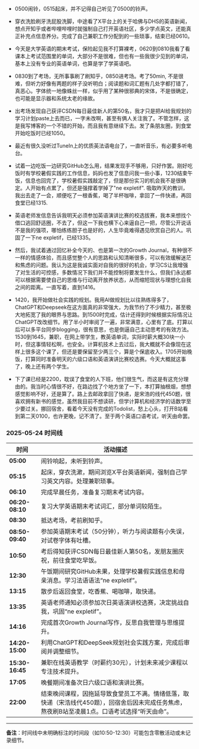 - 0500闹铃，0515起床，并不记得自己听见了0500的铃声。

- 穿衣洗脸刷牙洗屁股洗脚，中途看了X平台上的关于哈佛与DHS的英语新闻，想点开知乎或者哔哩哔哩时就强制自己打开英语社区，多少学点英文，还能真正补充点信息养分。完成了自己兼职工作分配到的一些琐事，结束已经0610。

- 今天是大学英语的期末考试，保险起见我不打算裸考，0620到0810我看了看课本上考试范围里的单词，大部分不是很难，但也有一些我很少见到的单词，基本上没有专业的英语单词，也算是学了学英语吧。

- 0830到了考场，无所事事刷了刷知乎，0850进考场。考了50min, 不是很难，但听力好像有两题的样子没听明白；阅读题和词汇题有几处字都打错了，真恶心。字体统一地像蛛丝一样，似乎用了某种很邪典的宋体，不是很确定，也可能是显示器和系统太老的缘故。

- 出考场发现自己获评CSDN每日最佳新人的第50名，我才只是把AI给我规划的学习计划paste上去而已，一字未改啊，甚至有俩人关注我了。不管怎样，这是我写博客的一个不错的开始，而且我有意继续下去。发了条朋友圈，到食堂开始吃饭时已经1050。

- 最近有很久没听过TuneIn上的优质英法语电台了，一直听音乐，有必要多听电台。

- 试着一边吃饭一边研究GitHub怎么用，结果发现手不够用，只好作罢。刚好吃饭时有学校暑假实践的工作信息，妈妈也发了信息问我一些小事，1230结束午饭，信息也回完了，学校暑假实践敲定了，但是那份实习的机会我不是很确定。人开始有点累了，但还是强撑着学掉了"ne expletif". 吸取昨天的教训，我出去走了一会，顺便吃了一根香蕉，喝了半杯咖啡，拿回了一件快递，再回食堂已经1315.

- 英语老师发信息告诉我明天必须参加英语演讲比赛的校选拔赛，我本来想找个借口逃回舒适圈，不去了，但这一下我也横下心来逼自己一把，尽管公开说话不是我的强项，哪怕练练胆子也是好的，人生毕竟难得遇见欣赏自己的人。巩固了一下ne expletif，已经1335。

- 然后，我试着通过回忆补全今天的、也是第一次的Growth Journal，有种很不一样的情感体验，而且感觉整个人的思路和认知清晰很多，可以有效缓解迷茫和焦虑的问题。我认为这是我诚实面对自我的很好的机会，学习CS让我增强了对生活的可控感，多数情况下我们并不能控制将要发生什么，但我们永远都可以根据需要使自己的思维与行动离开放养状态，从而缩短现状与理想化自我之间的距离。一直写着，直到1416。

- 1420，我开始做社会实践的规划。我用AI做规划比以往熟练得多了，ChatGPT和Deepseek在这方面真的非常强大，为我节约了不少精力，甚至极大地拓宽了我的眼界与思路。到1500时完成，估计还得到时候根据实际情况让ChatGPT改改细节。用了半小时审阅了一遍，非常满意，心里有了底。打算以后可以多平台同步blogging，很有意思，也是倒逼自己主动思考的有效方法。1530到1645，兼职，在网上带学生，教英语单词，实际时薪大概30块一小时，但这事情轻松啊，也安全。计算机技术上去过后，我大概就不会像现在这样上很多这个课了，但还是要保留至少两三个，算是个保底收入。1705开始晚饭，打算同时准备明天的六级口语和英语演讲比赛校选赛。今天大概就这事了，晚上还有两个学生。

- 下了课已经是2200，耽误了食堂的人下班，他们很生气，而这是有这充分理由的。我当时心情很不好，在路边找了个地方坐了一下，本打算抽根烟，想想感觉影响不好，还是算了。路上去邮政拿回了快递，是宋浩的线代450题，很喜欢拥有新书的感觉，虽然我目前不想读研，但学计算机和经济学的话数学至少要过关。挪回宿舍，看着今天没有完成的Todolist，愁上心头，打开B站看到第二天0100，也许更晚，记不清了。至于两个英语口语考试，听天由命罢。


### **2025-05-24 时间线**  

| **时间**          | **活动描述**                                                                    |
| --------------- | --------------------------------------------------------------------------- |
| **05:00**       | 闹铃响起，未听到铃声。                                                                 |
| **05:15**       | 起床，穿衣洗漱，期间浏览X平台英语新闻，强制自己学习英文内容。处理兼职琐事。                                      |
| **06:10**       | 完成早晨任务，准备复习期末考试内容。                                                          |
| **06:20-08:10** | 复习大学英语期末考试词汇，部分单词较陌生。                                                       |
| **08:30**       | 抵达考场，考前刷知乎。                                                                 |
| **08:50-09:40** | 参加英语期末考试（50分钟），听力与阅读题有小失误，对试卷字体有吐槽。                                         |
| **10:50**       | 考后得知获评CSDN每日最佳新人第50名，发朋友圈庆祝，前往食堂吃早饭。                                        |
| **12:30**       | 午饭期间研究GitHub未果，处理学校暑假实践信息和母亲消息。学习法语语法“ne expletif”。                         |
| **13:15**       | 散步后返回食堂，吃香蕉、喝咖啡，取快递。                                                        |
| **13:35**       | 英语老师通知必须参加次日英语演讲校选赛，决定挑战自我，巩固“ne expletif”。                                 |
| **14:16**       | 完成首次Growth Journal写作，反思自我管理与思维提升。                                           |
| **14:20-15:00** | 利用ChatGPT和DeepSeek规划社会实践方案，完成后审阅并调整细节。                                      |
| **15:30-16:45** | 兼职在线英语教学（时薪约30元），计划未来减少课程以专注技术提升。                                           |
| **17:05**       | 晚餐期间准备次日六级口语和演讲比赛。                                                          |
| **22:00**       | 结束晚间课程，因拖延导致食堂员工不满。情绪低落，取快递（宋浩线代450题），回宿舍后因未完成任务焦虑，熬夜刷B站至凌晨1点。口语考试选择“听天由命”。 |

---

**备注**：时间线中未明确标注的时间段（如10:50-12:30）可能包含零散活动或未记录细节。